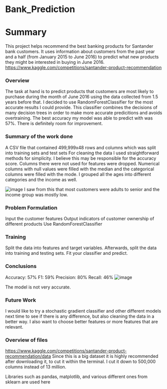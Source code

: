 # Bank_Prediction
# Summary
This project helps recommend the best banking products for Santander bank customers. It uses information about customers from the past year and a half (from January 2015 to June 2016) to predict what new products they might be interested in buying in June 2016. https://www.kaggle.com/competitions/santander-product-recommendation

### Overview
The task at hand is to predict products that customers are most likely to purchase during the month of June 2016 using the data collected from 1.5 years before that. I decided to use RandomForestClassifier for the most accurate results I could provide. This classifier combines the decisions of many decision trees in order to make more accurate predicitions and avoids overtraining. The best accuracy my model was able to predict with was 57%. There is definitely room for improvement. 

### Summary of the work done
A CSV file that contained 499,999x48 rows and columns which was split into training sets and test sets
For cleaning the data I used straightforward methods for simplicity. I believe this may be responsible for the accuracy score. Columns there were not used for features were dropped. Numerical columns with null values were filled with the median and the categorical columns were filled with the mode. I grouped all the ages into different categories and the income as well.

![image](https://github.com/alielmasryy/Bank_Prediction/assets/143844073/f6d5137a-03e3-4434-bf96-ec2961fc2e9d)
I saw from this that most customers were adults to senior and the income group was mostly low.

### Problem Formulation
Input the customer features
Output indicators of customer ownership of different products
Use RandomForestClassifier

### Training
Split the data into features and target variables. Afterwards, split the data into training and testing sets. Fit your classifier and predict.

### Conclusions
Accuracy:  57%
F1: 59%
Precision: 80%
Recall: 46%
![image](https://github.com/alielmasryy/Bank_Prediction/assets/143844073/0d32871c-4e44-419a-80fc-3866e9c0ba33)

The model is not very accurate.


### Future Work
I would like to try a stochastic gradient classifier and other different models next time to see if there is any difference, but also cleaning the data in a better way. I also want to choose better features or more features that are relevant.

### Overview of files 
https://www.kaggle.com/competitions/santander-product-recommendation/data
Since this is a big dataset it is highly recommended after downloading it, to cut it within the terminal. I cut it down to 500,000 columns instead of 13 million.

Libraries such as pandas, matplotlib, and various different ones from sklearn are used here
